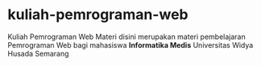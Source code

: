 # kuliah-pemrograman-web
Kuliah Pemrograman Web
Materi disini merupakan materi pembelajaran Pemrograman Web bagi mahasiswa <b>Informatika Medis</b> Universitas Widya Husada Semarang 
